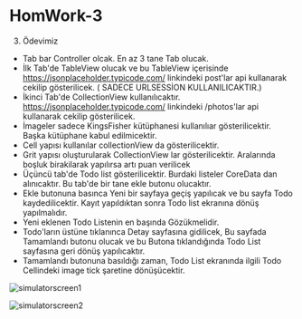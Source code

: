 # HomWork-3
3. Ödevimiz


- Tab bar Controller olcak. En az 3 tane Tab olucak. 
- İlk Tab'de TableView olucak ve bu TableView içerisinde https://jsonplaceholder.typicode.com/ linkindeki post'lar api kullanarak cekilip gösterilicek. ( SADECE URLSESSİON KULLANILICAKTIR.)
- İkinci Tab'de CollectionView kullanılıcaktır.  https://jsonplaceholder.typicode.com/ linkindeki /photos'lar api kullanarak cekilip gösterilicek.
- İmageler sadece KingsFisher kütüphanesi kullanılıar gösterilicektir. Başka kütüphane kabul edilmicektir. 
- Cell yapısı kullanılar collectionView da gösterilicektir.
- Grit yapısı oluşturularak CollectionView lar gösterilicektir. Aralarında boşluk birakilarak yapılırsa artı puan verilicek
- Üçüncü tab'de Todo list gösterilicektir. Burdaki listeler CoreData dan alınıcaktır. Bu tab'de bir tane ekle butonu olucaktır.
- Ekle butonuna basınca Yeni bir sayfaya geçiş yapılıcak ve bu sayfa Todo kaydedilicektir. Kayıt yapıldıktan sonra Todo list ekranına dönüş yapılmalıdır.
- Yeni eklenen Todo Listenin en başında Gözükmelidir.
- Todo'ların üstüne tıklanınca Detay sayfasına gidilicek, Bu sayfada Tamamlandı butonu olucak ve bu Butona tıklandığında Todo List sayfasına geri dönüş yapılıcaktır.
- Tamamlandı butonuna basıldığı zaman, Todo List ekranında ilgili Todo Cellindeki image tick şaretine dönüşücektir.


![simulatorscreen1](https://user-images.githubusercontent.com/40842144/193542029-5e404052-b311-4e76-9c0b-b03b47b367d8.png)


![simulatorscreen2](https://user-images.githubusercontent.com/40842144/193542121-7b6f5ee4-cbd5-4b23-9f68-5f2c59537739.png)
